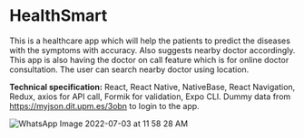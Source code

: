 # HealthSmart

This is a healthcare app which will help the patients to predict the diseases with the symptoms with accuracy.
Also suggests nearby doctor accordingly.
This app is also having the doctor on call feature which is for online doctor consultation.
The user can search nearby doctor using location.

**Technical specification:**
React, React Native, NativeBase, React Navigation, Redux, axios for API call, Formik for validation, Expo CLI.
Dummy data from https://myjson.dit.upm.es/3obn to login to the app.

![WhatsApp Image 2022-07-03 at 11 58 28 AM](https://user-images.githubusercontent.com/42894559/177028540-5a8f3e75-4b25-401d-b242-8b6fea463786.jpeg)
